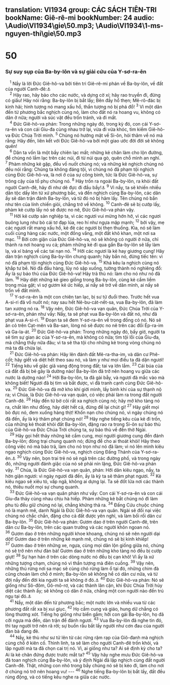 translation: VI1934
group: CÁC SÁCH TIÊN-TRI
bookName: Giê-rê-mi 
bookNumber: 24
audio: \Audio\VI1934\gie\50.mp3; \Audio\VI1934\1-ms-nguyen-thi\gie\50.mp3
-------

<div class="title"><h1>50</h1><h3>Sự suy sụp của Ba-by-lôn và sự giải cứu của Y-sơ-ra-ên</h3></div>
<span class="verse gie_50_1"> <sup>1</sup> Nầy là lời Đức Giê-hô-va bởi tiên tri Giê-rê-mi phán về Ba-by-lôn, về đất của người Canh-đê:<a data-toggle="tooltip" data-placement="bottom" title="Es 13:1–14:23; 47:1-15">⚓</a><br/></span>
<span class="verse gie_50_2"> <sup>2</sup> Hãy rao, hãy bảo cho các nước, và dựng cờ xí; hãy rao truyền đi, đừng có giấu! Hãy nói rằng: Ba-by-lôn bị bắt lấy; Bên đầy hổ thẹn; Mê-rô-đác bị kinh hãi; hình tượng nó mang xấu hổ, thần tượng nó bị phá đổ! </span>
<span class="verse gie_50_3"><sup>3</sup> Vì một dân đến từ phương bắc nghịch cùng nó, làm cho đất nó ra hoang vu, không có dân ở nữa; người và súc vật đều trốn tránh, và đi mất. <br/></span>
<span class="verse gie_50_4"> <sup>4</sup> Đức Giê-hô-va phán: Trong những ngày đó, trong kỳ đó, con cái Y-sơ-ra-ên và con cái Giu-đa cùng nhau trở lại, vừa đi vừa khóc, tìm kiếm Giê-hô-va Đức Chúa Trời mình. </span>
<span class="verse gie_50_5"><sup>5</sup> Chúng nó hướng mặt về Si-ôn, hỏi thăm về nó mà rằng: Hãy đến, liên kết với Đức Giê-hô-va bởi một giao ước đời đời sẽ không quên! <br/></span>
<span class="verse gie_50_6"> <sup>6</sup> Dân ta vốn là một bầy chiên lạc mất; những kẻ chăn làm cho lộn đường, để chúng nó lầm lạc trên các núi, đi từ núi qua gò, quên chỗ mình an nghỉ. </span>
<span class="verse gie_50_7"><sup>7</sup> Phàm những kẻ gặp, đều vồ nuốt chúng nó; và những kẻ nghịch chúng nó đều nói rằng: Chúng ta không đáng tội, vì chúng nó đã phạm tội nghịch cùng Đức Giê-hô-va, là nơi ở của sự công bình, tức là Đức Giê-hô-va, sự trông cậy của tổ phụ chúng nó. </span>
<span class="verse gie_50_8"><sup>8</sup> Hãy trốn ra ngoài Ba-by-lôn, ra khỏi đất người Canh-đê, hãy đi như dê đực đi đầu bầy!<a data-toggle="tooltip" data-placement="bottom" title="Kh 18:4">⚓</a></span>
<span class="verse gie_50_9"><sup>9</sup> Vì nầy, ta sẽ khiến nhiều dân tộc dấy lên từ xứ phương bắc, và đến nghịch cùng Ba-by-lôn, các dân ấy sẽ dàn trận đánh Ba-by-lôn, và từ đó nó bị hãm lấy. Tên chúng nó bắn như tên của lính chiến giỏi, chẳng trở về không. </span>
<span class="verse gie_50_10"><sup>10</sup> Canh-đê sẽ bị cướp lấy, phàm kẻ cướp lấy nó sẽ được no nê, Đức Giê-hô-va phán vậy. <br/></span>
<span class="verse gie_50_11"> <sup>11</sup> Hỡi kẻ cướp sản nghiệp ta, vì các ngươi vui mừng hớn hở, vì các ngươi buông lung như bò cái tơ đạp lúa, reo hí như ngựa mập mạnh; </span>
<span class="verse gie_50_12"><sup>12</sup> bởi vậy, mẹ các ngươi rất mang xấu hổ, kẻ đẻ các ngươi bị thẹn thuồng. Kìa, nó sẽ làm cuối cùng hàng các nước, một đồng vắng, một đất khô khan, một nơi sa mạc. </span>
<span class="verse gie_50_13"><sup>13</sup> Bởi cơn giận của Đức Giê-hô-va, nó sẽ không có người ở nữa, chỉ thành ra nơi hoang vu cả; phàm những kẻ đi qua gần Ba-by-lôn sẽ lấy làm lạ, và xỉ báng về các tai nạn nó. </span>
<span class="verse gie_50_14"><sup>14</sup> Hỡi các ngươi là kẻ hay giương cung! Hãy dàn trận nghịch cùng Ba-by-lôn chung quanh; hãy bắn nó, đừng tiếc tên: vì nó đã phạm tội nghịch cùng Đức Giê-hô-va. </span>
<span class="verse gie_50_15"><sup>15</sup> Khá kêu la nghịch cùng nó khắp tư bề. Nó đã đầu hàng, lũy nó sập xuống, tường thành nó nghiêng đổ: Ấy là sự báo thù của Đức Giê-hô-va! Hãy trả thù nó: làm cho nó như nó đã làm. </span>
<span class="verse gie_50_16"><sup>16</sup> Hãy diệt những kẻ gieo giống trong Ba-by-lôn, cùng kẻ cầm liềm trong mùa gặt; vì sợ gươm kẻ ức hiếp, ai nấy sẽ trở về dân mình, ai nấy sẽ trốn về đất mình. <br/></span>
<span class="verse gie_50_17"> <sup>17</sup> Y-sơ-ra-ên là một con chiên tan lạc, bị sư tử đuổi theo. Trước hết vua A-si-ri đã vồ nuốt nó; nay sau hết Nê-bu-cát-nết-sa, vua Ba-by-lôn, đã làm tan xương nó ra. </span>
<span class="verse gie_50_18"><sup>18</sup> Vậy nên, Đức Giê-hô-va vạn quân, Đức Chúa Trời của Y-sơ-ra-ên, phán như vầy: Nầy, ta sẽ phạt vua Ba-by-lôn và đất nó, như đã phạt vua A-si-ri. </span>
<span class="verse gie_50_19"><sup>19</sup> Đoạn ta sẽ đem Y-sơ-ra-ên về trong đồng cỏ nó. Nó sẽ ăn cỏ trên Cạt-mên và Ba-san, lòng nó sẽ được no nê trên các đồi Ép-ra-im và Ga-la-át. </span>
<span class="verse gie_50_20"><sup>20</sup> Đức Giê-hô-va phán: Trong những ngày đó, bấy giờ, người ta sẽ tìm sự gian ác của Y-sơ-ra-ên, mà không có nữa; tìm tội lỗi của Giu-đa, mà chẳng thấy nữa đâu; vì ta sẽ tha tội cho những kẻ trong vòng chúng nó mà ta đã chừa lại. <br/></span>
<span class="verse gie_50_21"> <sup>21</sup> Đức Giê-hô-va phán: Hãy lên đánh đất Mê-ra-tha-im, và dân cư Phê-cốt; hãy giết và diệt hết theo sau nó, và làm y như mọi điều ta đã dặn ngươi! </span>
<span class="verse gie_50_22"><sup>22</sup> Tiếng kêu về giặc giã vang động trong đất; tai vạ lớn lắm. </span>
<span class="verse gie_50_23"><sup>23</sup> Cái búa của cả đất đã bị bẻ gãy là dường nào! Ba-by-lôn đã trở nên hoang vu giữa các nước là dường nào! </span>
<span class="verse gie_50_24"><sup>24</sup> Hỡi Ba-by-lôn, ta đã gài bẫy, và ngươi đã mắc vào mà không biết! Ngươi đã bị tìm và bắt được, vì đã tranh cạnh cùng Đức Giê-hô-va. </span>
<span class="verse gie_50_25"><sup>25</sup> Đức Giê-hô-va đã mở kho khí giới mình, lấy binh khí của sự thạnh nộ ra; vì Chúa, là Đức Giê-hô-va vạn quân, có việc phải làm ra trong đất người Canh-đê. </span>
<span class="verse gie_50_26"><sup>26</sup> Hãy đến từ bờ cõi rất xa nghịch cùng nó; hãy mở kho tàng nó ra, chất lên như đống, hãy diệt hết cả, đừng để lại chút gì! </span>
<span class="verse gie_50_27"><sup>27</sup> Hãy giết mọi bò đực nó, đem xuống hàng thịt! Khốn nạn cho chúng nó, vì ngày chúng nó đã đến, ấy là kỳ thăm phạt chúng nó! </span>
<span class="verse gie_50_28"><sup>28</sup> Hãy nghe tiếng kêu của kẻ đi trốn, của những kẻ thoát khỏi đất Ba-by-lôn, đặng rao ra trong Si-ôn sự báo thù của Giê-hô-va Đức Chúa Trời chúng ta, sự báo thù về đền thờ Ngài. <br/></span>
<span class="verse gie_50_29"> <sup>29</sup> Hãy gọi hết thảy những kẻ cầm cung, mọi người giương cung đến đánh Ba-by-lôn; đóng trại chung quanh nó; đừng để cho ai thoát khỏi! Hãy theo công việc nó mà báo trả, làm cho nó trọn như nó đã làm; vì nó lên mình kiêu ngạo nghịch cùng Đức Giê-hô-va, nghịch cùng Đấng Thánh của Y-sơ-ra-ên.<a data-toggle="tooltip" data-placement="bottom" title="Kh 18:6">⚓</a></span>
<span class="verse gie_50_30"><sup>30</sup> Vậy nên, bọn trai trẻ nó sẽ ngã trên các đường phố, và trong ngày đó, những người đánh giặc của nó sẽ phải nín lặng, Đức Giê-hô-va phán vậy. </span>
<span class="verse gie_50_31"><sup>31</sup> Chúa, là Đức Giê-hô-va vạn quân, phán: Hỡi dân kiêu ngạo, nầy, ta hờn giận ngươi: vì ngày ngươi đã đến, ấy là kỳ ta sẽ thăm phạt ngươi. </span>
<span class="verse gie_50_32"><sup>32</sup> Kẻ kiêu ngạo sẽ xiêu tó, vấp ngã, không ai dựng lại. Ta sẽ đốt lửa nơi các thành nó, thiêu nuốt mọi sự chung quanh. <br/></span>
<span class="verse gie_50_33"> <sup>33</sup> Đức Giê-hô-va vạn quân phán như vầy: Con cái Y-sơ-ra-ên và con cái Giu-đa thảy cùng nhau chịu hà hiếp. Phàm những kẻ bắt chúng nó đi làm phu tù đều giữ chúng nó lại, chẳng khứng thả ra. </span>
<span class="verse gie_50_34"><sup>34</sup> Đấng Cứu chuộc chúng nó là mạnh mẽ, danh Ngài là Đức Giê-hô-va vạn quân. Ngài sẽ đối nại việc chúng nó chắc chắn, đặng cho cả đất được yên nghỉ, và làm bối rối dân cư Ba-by-lôn. </span>
<span class="verse gie_50_35"><sup>35</sup> Đức Giê-hô-va phán: Gươm dao ở trên người Canh-đê, trên dân cư Ba-by-lôn, trên các quan trưởng và các người khôn ngoan nó. </span>
<span class="verse gie_50_36"><sup>36</sup> Gươm dao ở trên những người khoe khoang, chúng nó sẽ nên người dại dột! Gươm dao ở trên những kẻ mạnh mẽ, chúng nó sẽ bị kinh khiếp! </span>
<span class="verse gie_50_37"><sup>37</sup> Gươm dao ở trên những xe, ngựa, cùng mọi dân lộn giống giữa nó, chúng nó sẽ trở nên như đàn bà! Gươm dao ở trên những kho tàng nó đều bị cướp giựt! </span>
<span class="verse gie_50_38"><sup>38</sup> Sự hạn hán ở trên các dòng nước nó đều bị cạn khô! Vì ấy là xứ những tượng chạm, chúng nó vì thần tượng mà điên cuồng. </span>
<span class="verse gie_50_39"><sup>39</sup> Vậy nên, những thú rừng nơi sa mạc sẽ cùng chó rừng làm ổ tại đó, những chim đà cũng choán làm chỗ ở mình; Ba-by-lôn sẽ không hề có dân cư nữa, vả từ đời nầy đến đời kia người ta sẽ không ở đó.<a data-toggle="tooltip" data-placement="bottom" title="Kh 18:2">⚓</a></span>
<span class="verse gie_50_40"><sup>40</sup> Đức Giê-hô-va phán: Nó sẽ giống như Sô-đôm, Gô-mô-rơ, và các thành lân cận, khi Đức Chúa Trời hủy diệt các thành ấy; sẽ không có dân ở nữa, chẳng một con người nào đến trú ngụ tại đó.<a data-toggle="tooltip" data-placement="bottom" title="Sa 19:24-25">⚓</a><br/></span>
<span class="verse gie_50_41"> <sup>41</sup> Nầy, một dân đến từ phương bắc; một nước lớn và nhiều vua từ các phương đất rất xa bị xui giục. </span>
<span class="verse gie_50_42"><sup>42</sup> Họ cầm cung và giáo, hung dữ chẳng có lòng thương xót. Tiếng họ giống như biển gầm; hỡi con gái Ba-by-lôn, họ đã cỡi ngựa mà đến, dàn trận để đánh ngươi. </span>
<span class="verse gie_50_43"><sup>43</sup> Vua Ba-by-lôn đã nghe tin đó, thì tay người trở nên rã rời; sự buồn rầu bắt lấy người như cơn đau của người đàn bà đang đẻ. <br/></span>
<span class="verse gie_50_44"> <sup>44</sup> Nầy, kẻ thù như sư tử lên từ các rừng rậm rạp của Giô-đanh mà nghịch cùng chỗ ở kiên cố. Thình lình, ta sẽ làm cho người Canh-đê trốn khỏi, và lập người mà ta đã chọn cai trị nó. Vì, ai giống như ta? Ai sẽ định kỳ cho ta? Ai là kẻ chăn đứng được trước mắt ta? </span>
<span class="verse gie_50_45"><sup>45</sup> Vậy hãy nghe mưu Đức Giê-hô-va đã toan nghịch cùng Ba-by-lôn, và ý định Ngài đã lập nghịch cùng đất người Canh-đê. Thật, những con nhỏ trong bầy chúng nó sẽ bị kéo đi, làm cho nơi ở chúng nó trở nên hoang vu! --- </span>
<span class="verse gie_50_46"><sup>46</sup> Nghe tiếng Ba-by-lôn bị bắt lấy, đất đều rúng động, và có tiếng kêu nghe ra giữa các nước. <br/></span>
